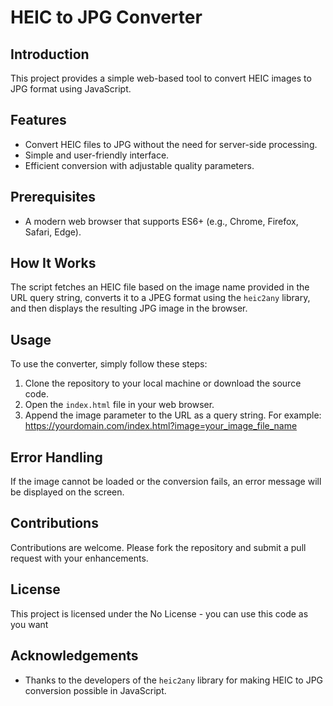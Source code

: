 # HEIC to JPG Converter

## Introduction
This project provides a simple web-based tool to convert HEIC images to JPG format using JavaScript.

## Features
- Convert HEIC files to JPG without the need for server-side processing.
- Simple and user-friendly interface.
- Efficient conversion with adjustable quality parameters.

## Prerequisites
- A modern web browser that supports ES6+ (e.g., Chrome, Firefox, Safari, Edge).

## How It Works
The script fetches an HEIC file based on the image name provided in the URL query string, converts it to a JPEG format using the `heic2any` library, and then displays the resulting JPG image in the browser.

## Usage
To use the converter, simply follow these steps:
1. Clone the repository to your local machine or download the source code.
2. Open the `index.html` file in your web browser.
3. Append the image parameter to the URL as a query string. For example:
https://yourdomain.com/index.html?image=your_image_file_name

## Error Handling
If the image cannot be loaded or the conversion fails, an error message will be displayed on the screen.

## Contributions
Contributions are welcome. Please fork the repository and submit a pull request with your enhancements.

## License
This project is licensed under the No License - you can use this code as you want

## Acknowledgements
- Thanks to the developers of the `heic2any` library for making HEIC to JPG conversion possible in JavaScript.


